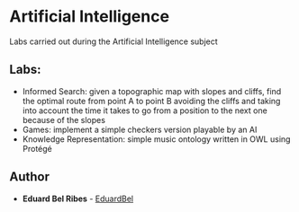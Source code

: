 # Artificial Intelligence
Labs carried out during the Artificial Intelligence subject

## Labs:
* Informed Search: given a topographic map with slopes and cliffs, find the optimal route from point A to point B avoiding the cliffs and taking into account the time it takes to go from a position to the next one because of the slopes
* Games: implement a simple checkers version playable by an AI 
* Knowledge Representation: simple music ontology written in OWL using Protégé

## Author

* **Eduard Bel Ribes** - [EduardBel](https://github.com/EduardBel)
